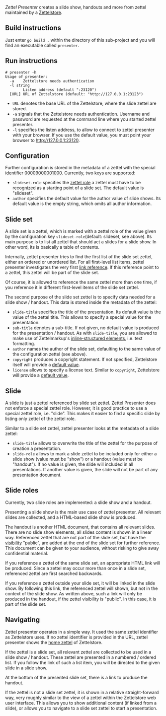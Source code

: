 *Zettel Presenter* creates a slide show, handouts and more from zettel maintained by a [Zettelstore](https://zettelstore.de).

## Build instructions
Just enter `go build .` within the directory of this sub-project and you will find an executable called `presenter`.

## Run instructions
    # presenter -h
    Usage of presenter:
      -a    Zettelstore needs authentication
      -l string
            Listen address (default ":23120")
      [URL] URL of Zettelstore (default: "http://127.0.0.1:23123")

* `URL` denotes the base URL of the Zettelstore, where the slide zettel are stored.
* `-a` signals that the Zettelstore needs authentication. Username and password are requested at the command line where you started zettel presenter.
* `-l` specifies the listen address, to allow to connect to zettel presenter with your browser. If you use the default value, you must point your browser to <http://127.0.0.1:23120>.

## Configuration
Further configuration is stored in the metadata of a zettel with the special identifier [00009000001000](https://zettelstore.de/manual/h/00001006055000).
Currently, two keys are supported:

* `slideset-role` specifies the [zettel role](https://zettelstore.de/manual/h/00001006020100) a zettel must have to be recognized as a starting point of a slide set. The default value is "slideset".
* `author` specifies the default value for the author value of slide shows. Its default value is the empty string, which omits all author information.

## Slide set
A slide set is a zettel, which is marked with a zettel role of the value given by the configuration key `slideset-role`(default: slideset, see above).
Its main purpose is to list all zettel that should act a slides for a slide show.
In other word, its is basically a table of contents.

Internally, zettel presenter tries to find the first list of the slide set zettel, either an ordered or unordered list.
For all first-level list items, zettel presenter investigates the very first [link reference](https://zettelstore.de/manual/h/00001007040310).
If this reference point to a zettel, this zettel will be part of the slide set.

Of course, it is allowed to reference the same zettel more than one time, if you reference it in different first-level items of the slide set zettel.

The second purpose of the slide set zettel is to specify data needed for a slide show / handout.
This data is stored inside the metadata of the zettel:

* `slide-title` specifies the title of the presentation. Its default value is the value of the zettel title. This allows to specify a special value for the presentation.
* `sub-title` denotes a sub-title. If not given, no default value is produced for the presentation / handout. As with `slide-title`, you are allowed to make use of Zettelmarkup's [inline-structured elements](https://zettelstore.de/manual/h/00001007040000), i.e. text formatting.
* `author` names the author of the slide set, defaulting to the same value of the configuration zettel (see above).
* `copyright` produces a copyright statement. If not specified, Zettelstore itself will provide a [default value](https://zettelstore.de/manual/h/00001004020000#default-copyright).
* `license` allows to specify a license text. Similar to `copyright`, Zettelstore will provide a [default value](https://zettelstore.de/manual/h/00001004020000#default-license).

## Slide
A slide is just a zettel referenced by slide set zettel.
Zettel Presenter does not enforce a special zettel role.
However, it is good practice to use a special zettel role, i.e. "slide".
This makes it easier to find a specific slide by listing only zettel of the zettel role.

Similar to a slide set zettel, zettel presenter looks at the metadata of a slide zettel:

* `slide-title` allows to overwrite the title of the zettel for the purpose of creation a presentation.
* `slide-role` allows to mark a slide zettel to be included only for either a slide show (value must be "show") or a handout (value must be "handout"). If no value is given, the slide will included in all presentations. If another value is given, the slide will not be part of any presentation document.

## Slide roles
Currently, two slide roles are implemented: a slide show and a handout.

Presenting a slide show is the main use case of zettel presenter.
All relevant slides are collected, and a HTML-based slide show is produced.

The handout is another HTML document, that contains all relevant slides.
There are no slide show elements, all slides content is shown in a linear way.
Referenced zettel that are not part of the slide set, but have the [visibility](https://zettelstore.de/manual/h/00001010070200) "public", are added at the end of the slide set for further reference.
This document can be given to your audience, without risking to give away confidential material.

If you reference a zettel of the same slide set, an appropriate HTML link will be produced.
Since a zettel may occur more than once in a slide set, referenced zettel are first searched backwards.

If you reference a zettel outside your slide set, it will be linked in the slide show.
By following this link, the referenced zettel will shown, but not in the context of the slide show.
As written above, such a link will only be produced in the handout, if the zettel visibility is "public".
In this case, it is part of the slide set.

## Navigating
Zettel presenter operates in a simple way.
It used the same zettel identifier as Zettelstore uses.
If no zettel identifier is provided in the URL, zettel presenter shows the [home zettel](https://zettelstore.de/manual/h/00001004020000#home-zettel) of Zettelstore.

If the zettel is a slide set, all relevant zettel are collected to be used in a slide show / handout.
These zettel are presented in a numbered / ordered list.
If you follow the link of such a list item, you will be directed to the given slide in a slide show.

At the bottom of the presented slide set, there is a link to produce the handout.

If the zettel is not a slide set zettel, it is shown in a relative straight-forward way, very roughly similar to the view of a zettel within the Zettelstore web user interface.
This allows you to show additional content (if linked from a slide), or allows you to navigate to a slide set zettel to start a presentation.